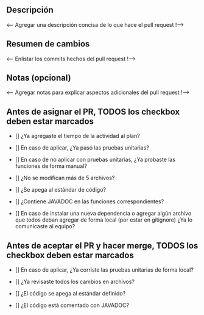## Descripción
<-- Agregar una descripción concisa de lo que hace el pull request !-->



## Resumen de cambios
<-- Enlistar los commits hechos del pull request !-->



## Notas (opcional)
<-- Agregar notas para explicar aspectos adicionales del pull request !-->

## Antes de asignar el PR, TODOS los checkbox deben estar marcados

- [] ¿Ya agregaste el tiempo de la actividad al plan?

- [] En caso de aplicar, ¿Ya pasó las pruebas unitarias?

- [] En caso de no aplicar con pruebas unitarias, ¿Ya probaste las funciones de forma manual?

- [] ¿No se modifican más de 5 archivos?

- [] ¿Se apega al estándar de código?

- [] ¿Contiene JAVADOC en las funciones correspondientes?

- [] En caso de instalar una nueva dependencia o agregar algún archivo que todos deban agregar de forma local (por estar en gitignore) ¿Ya lo comunicaste al equipo?

## Antes de aceptar el PR y hacer merge, TODOS los checkbox deben estar marcados

- [] En caso de aplicar, ¿Ya corriste las pruebas unitarias de forma local?

- [] ¿Ya revisaste todos los cambios en archivos?

- [] ¿El código se apega al estándar definido?

- [] ¿El código está comentado con JAVADOC?
